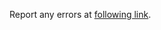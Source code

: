 Report any errors at <a href="https://github.com/chloethesis/chloethesis/issues">following link</a>.
